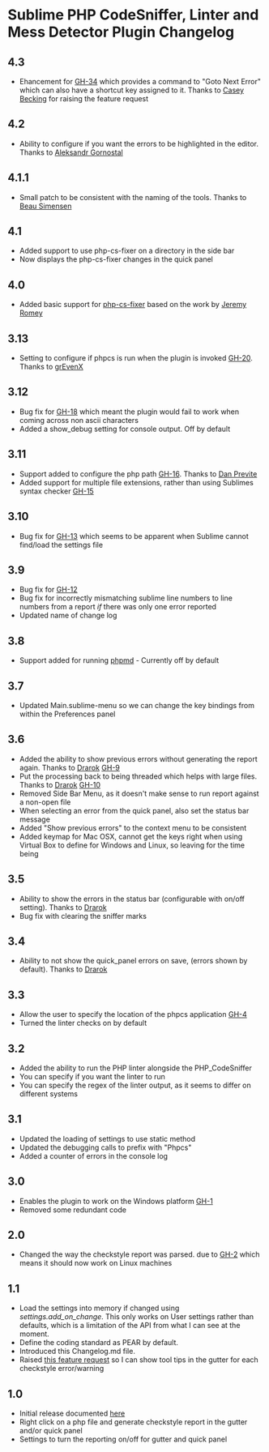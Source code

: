 Sublime PHP CodeSniffer, Linter and Mess Detector Plugin Changelog
==================================================================

4.3
---
* Ehancement for [GH-34](https://github.com/benmatselby/sublime-phpcs/issues/34) which provides a command to "Goto Next Error" which can also have a shortcut key assigned to it. Thanks to [Casey Becking](https://github.com/caseybecking) for raising the feature request

4.2
---
* Ability to configure if you want the errors to be highlighted in the editor. Thanks to [Aleksandr Gornostal](https://github.com/gornostal)

4.1.1
-----
* Small patch to be consistent with the naming of the tools. Thanks to [Beau Simensen](https://github.com/simensen)

4.1
---
* Added support to use php-cs-fixer on a directory in the side bar
* Now displays the php-cs-fixer changes in the quick panel

4.0
---
* Added basic support for [php-cs-fixer](https://github.com/fabpot/PHP-CS-Fixer) based on the work by [Jeremy Romey](https://github.com/jeremyFreeAgent/sublime-php-cs-fixer/)

3.13
----
* Setting to configure if phpcs is run when the plugin is invoked [GH-20](https://github.com/benmatselby/sublime-phpcs/issues/20). Thanks to [grEvenX](https://github.com/grEvenX)

3.12
----
* Bug fix for [GH-18](https://github.com/benmatselby/sublime-phpcs/issues/18) which meant the plugin would fail to work when coming across non ascii characters
* Added a show_debug setting for console output. Off by default

3.11
----
* Support added to configure the php path [GH-16](https://github.com/benmatselby/sublime-phpcs/issues/16). Thanks to [Dan Previte](https://github.com/dprevite)
* Added support for multiple file extensions, rather than using Sublimes syntax checker [GH-15](https://github.com/benmatselby/sublime-phpcs/issues/15)

3.10
----
* Bug fix for [GH-13](https://github.com/benmatselby/sublime-phpcs/issues/13) which seems to be apparent when Sublime cannot find/load the settings file

3.9
---
* Bug fix for [GH-12](https://github.com/benmatselby/sublime-phpcs/issues/12)
* Bug fix for incorrectly mismatching sublime line numbers to line numbers from a report *if* there was only one error reported
* Updated name of change log

3.8
---
* Support added for running [phpmd](http://phpmd.org/) - Currently off by default

3.7
---
* Updated Main.sublime-menu so we can change the key bindings from within the Preferences panel

3.6
---
* Added the ability to show previous errors without generating the report again. Thanks to [Drarok](https://github.com/Drarok) [GH-9](https://github.com/benmatselby/sublime-phpcs/pull/9)
* Put the processing back to being threaded which helps with large files. Thanks to [Drarok](https://github.com/Drarok) [GH-10](https://github.com/benmatselby/sublime-phpcs/pull/10)
* Removed Side Bar Menu, as it doesn't make sense to run report against a non-open file
* When selecting an error from the quick panel, also set the status bar message
* Added "Show previous errors" to the context menu to be consistent
* Added keymap for Mac OSX, cannot get the keys right when using Virtual Box to define for Windows and Linux, so leaving for the time being

3.5
---
* Ability to show the errors in the status bar (configurable with on/off setting). Thanks to [Drarok](https://github.com/Drarok)
* Bug fix with clearing the sniffer marks

3.4
---
* Ability to not show the quick_panel errors on save, (errors shown by default). Thanks to [Drarok](https://github.com/Drarok)

3.3
---
* Allow the user to specify the location of the phpcs application [GH-4](https://github.com/benmatselby/sublime-phpcs/issues/4)
* Turned the linter checks on by default

3.2
---
* Added the ability to run the PHP linter alongside the PHP_CodeSniffer
* You can specify if you want the linter to run
* You can specify the regex of the linter output, as it seems to differ on different systems

3.1
---
* Updated the loading of settings to use static method
* Updated the debugging calls to prefix with "Phpcs"
* Added a counter of errors in the console log

3.0
---
* Enables the plugin to work on the Windows platform [GH-1](https://github.com/benmatselby/sublime-phpcs/issues/1)
* Removed some redundant code

2.0
---
* Changed the way the checkstyle report was parsed. due to [GH-2](https://github.com/benmatselby/sublime-phpcs/issues/2) which means it should now work on Linux machines

1.1
---
* Load the settings into memory if changed using _settings.add_on_change_. This only works on User settings rather than defaults, which is a limitation of the API from what I can see at the moment.
* Define the coding standard as PEAR by default.
* Introduced this Changelog.md file.
* Raised [this feature request](http://sublimetext.userecho.com/topic/96221-gutter-hint-bubles-when-hovered-over/) so I can show tool tips in the gutter for each checkstyle error/warning

1.0
---
* Initial release documented [here](http://soulbroken.co.uk/code/sublimephpcs)
* Right click on a php file and generate checkstyle report in the gutter and/or quick panel
* Settings to turn the reporting on/off for gutter and quick panel
